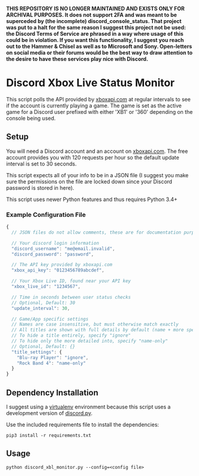 **THIS REPOSITORY IS NO LONGER MAINTAINED AND EXISTS ONLY FOR ARCHIVAL PURPOSES. It does not support 2FA and was meant to be superceded by (the incomplete) discord_console_status. That project was put to a halt for the same reason I suggest this project not be used: the Discord Terms of Service are phrased in a way where usage of this could be in violation. If you want this functionality, I suggest you reach out to the Hammer & Chisel as well as to Microsoft and Sony. Open-letters on social media or their forums would be the best way to draw attention to the desire to have these services play nice with Discord.** 

# Discord Xbox Live Status Monitor

This script polls the API provided by [xboxapi.com](https://xboxapi.com) at regular intervals to see if the account is currently playing a game. The game is set as the active game for a Discord user prefixed with either 'XB1' or '360' depending on the console being used.

## Setup

You will need a Discord account and an account on [xboxapi.com](https://xboxapi.com). The free account provides you with 120 requests per hour so the default update interval is set to 30 seconds.

This script expects all of your info to be in a JSON file (I suggest you make sure the permissions on the file are locked down since your Discord password is stored in here). 

This script uses newer Python features and thus requires Python 3.4+

### Example Configuration File
```javascript
{
  // JSON files do not allow comments, these are for documentation purposes only

  // Your discord login information
  "discord_username": "me@email.invalid",
  "discord_password": "password",

  // The API key provided by xboxapi.com
  "xbox_api_key": "0123456789abcdef",

  // Your Xbox Live ID, found near your API key
  "xbox_live_id": "1234567",

  // Time in seconds between user status checks
  // Optional, Default: 30
  "update_interval": 30,

  // Game/App specific settings
  // Names are case insensitive, but must otherwise match exactly
  // All titles are shown with full details by default (name + more specific per-game info)
  // To hide a title entirely, specify "ignore"
  // To hide only the more detailed into, specify "name-only"
  // Optional, Default: {}
  "title_settings": {
    "Blu-ray Player": "ignore",
    "Rock Band 4": "name-only"
  }
}
```

## Dependency Installation

I suggest using a [virtualenv](https://virtualenv.pypa.io/en/latest/) environment because this script uses a development version of [discord.py](https://github.com/Rapptz/discord.py).

Use the included requirements file to install the dependencies:

`pip3 install -r requirements.txt`

## Usage

`python discord_xbl_monitor.py --config=<config file>`
